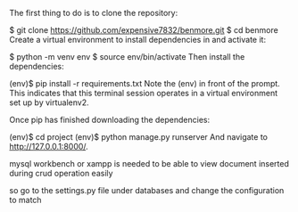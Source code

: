 The first thing to do is to clone the repository:

$ git clone https://github.com/expensive7832/benmore.git
$ cd benmore
Create a virtual environment to install dependencies in and activate it:

$ python -m venv env
$ source env/bin/activate
Then install the dependencies:

(env)$ pip install -r requirements.txt
Note the (env) in front of the prompt. This indicates that this terminal session operates in a virtual environment set up by virtualenv2.

Once pip has finished downloading the dependencies:

(env)$ cd project
(env)$ python manage.py runserver
And navigate to http://127.0.0.1:8000/.

mysql workbench or xampp is needed to be able to view document inserted during crud operation easily

so go to the settings.py file under databases and change the configuration to match
